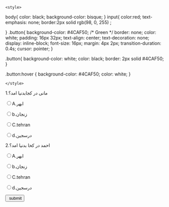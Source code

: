 

<head>
    <title>quiz</title>
          <div class="top-row">
            <div class="field-wrap">
            </div>
          </div>

      
    <style>
body{
color: black;
background-color: bisque;
}
input{
color:red;
text-emphasis: none;
border:2px solid rgb(98, 0, 255) ;

}
.button{
background-color: #4CAF50; /* Green */
  border: none;
  color: white;
  padding: 16px 32px;
  text-align: center;
  text-decoration: none;
  display: inline-block;
  font-size: 16px;
  margin: 4px 2px;
  transition-duration: 0.4s;
  cursor: pointer;
}

.button{
  background-color: white; 
  color: black; 
  border: 2px solid #4CAF50;
}

.button:hover {
  background-color: #4CAF50;
  color: white;
}


    </style>
</head>
<body>
  
<div>
<p> 1.مانی در کجابدنیا امد؟</p>
<p><input type="radio" name="qustion1"  value="ابهر">A.ابهر</p>
<p><input type="radio" name="qustion1"  value="زنجان">b.زنجان</p>
<p><input type="radio" name="qustion1"  value="tehran">C.tehran</p>
<p><input type="radio" name="qustion1"  value="درسجین">d.درسجین</p>
</div>
<div>
<p> 2.احمد در کحا بدنیا امد؟</p>
<p><input type="radio" name="qustion2"  value="ابهر">A.ابهر</p>
<p><input type="radio" name="qustion2"  value="زنجان">b.زنجان</p>
<p><input type="radio" name="qustion2"  value="tehran">C.tehran</p>
<p><input type="radio" name="qustion2"  value="درسجین">d.درسجین</p>
</div>
<input type="button" class="button" name="" class="#" value=" submit" onclick="check()"></button>
  </form> 
  <p id="result"></p>
  <p id="demo"></p>
  
 <script>
  function check() {
var c=0;
var q1=document.quiz.qustion1.value;
var q2=document.quiz.qustion2.value;
var result=document.getElementById('result');
var quiz=document.getElementById ("quiz");
if(q1=="tehran"){c++}
if(q2=="درسجین"){c++}
//document.write(c);
quiz.style.display="none";


if (c<=1) {
 result.textContent=` your result is ${c}. it is not good.`
} else {
  result.textContent=`your result is ${c}. good.` 
}
    }
 </script>
 <script>
  function MySite(){
   window.location.href = "https://free-learn.ir/";
  }
  setTimeout(MySite,600000 );
  </script>

</body>
</html>
